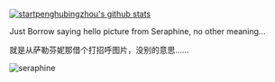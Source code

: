 [![startpenghubingzhou's github stats](https://github-readme-stats.vercel.app/api?username=startpenghubingzhou)](https://github.com/anuraghazra/github-readme-stats)

Just Borrow saying hello picture from Seraphine, no other meaning...

就是从萨勒芬妮那借个打招呼图片，没别的意思……



![seraphine](https://imgchr.com/i/DJCO8s)